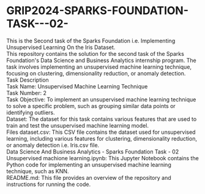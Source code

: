 # GRIP2024-SPARKS-FOUNDATION-TASK---02-
This is the Second task of the Sparks Foundation i.e. Implementing Unsupervised Learning On the Iris Dataset.
</br>
This repository contains the solution for the second task of the Sparks Foundation's Data Science and Business Analytics internship program. The task involves implementing an unsupervised machine learning technique, focusing on clustering, dimensionality reduction, or anomaly detection.
</br>
Task Description
</br>
Task Name: Unsupervised Machine Learning Technique
</br>
Task Number: 2
</br>
Task Objective: To implement an unsupervised machine learning technique to solve a specific problem, such as grouping similar data points or identifying outliers.
</br>
Dataset: The dataset for this task contains various features that are used to train and test the unsupervised machine learning model.
</br>
Files
dataset.csv: This CSV file contains the dataset used for unsupervised learning, including various features for clustering, dimensionality reduction, or anomaly detection i.e. Iris.csv file.
</br>
Data Science And Business Analytics - Sparks Foundation Task - 02 Unsupervised machione learning.ipynb: This Jupyter Notebook contains the Python code for implementing an unsupervised machine learning technique, such as KNN.
</br>
README.md: This file provides an overview of the repository and instructions for running the code.
